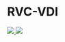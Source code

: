 # RVC-VDI

<a href="https://portal.azure.com/#create/Microsoft.Template/uri/https%3A%2F%2Fhttps://raw.githubusercontent.com/phicipher/RVC-VDI/master/mainTemplate.json" target="_blank">
    <img src="http://azuredeploy.net/deploybutton.png"/>
</a>
<a href="http://armviz.io/#/?load=https%3A%2F%2Fhttps://raw.githubusercontent.com/phicipher/RVC-VDI/master/mainTemplate.json" target="_blank">
    <img src="http://armviz.io/visualizebutton.png"/>
</a>
